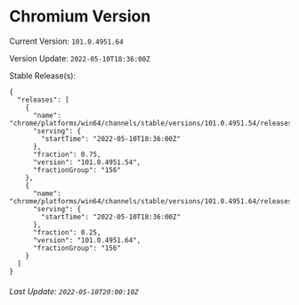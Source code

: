 # Chromium Version

Current Version: `101.0.4951.64`

Version Update: `2022-05-10T18:36:00Z`

Stable Release(s):
```
{
  "releases": [
    {
      "name": "chrome/platforms/win64/channels/stable/versions/101.0.4951.54/releases/1652207760",
      "serving": {
        "startTime": "2022-05-10T18:36:00Z"
      },
      "fraction": 0.75,
      "version": "101.0.4951.54",
      "fractionGroup": "156"
    },
    {
      "name": "chrome/platforms/win64/channels/stable/versions/101.0.4951.64/releases/1652207760",
      "serving": {
        "startTime": "2022-05-10T18:36:00Z"
      },
      "fraction": 0.25,
      "version": "101.0.4951.64",
      "fractionGroup": "156"
    }
  ]
}
```

###### Last Update: `2022-05-10T20:00:10Z`
